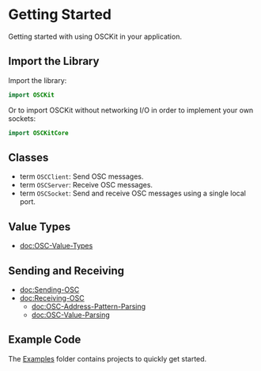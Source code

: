 # Getting Started

Getting started with using OSCKit in your application.

## Import the Library

Import the library:

```swift
import OSCKit
```

Or to import OSCKit without networking I/O in order to implement your own sockets:

```swift
import OSCKitCore
```

## Classes

- term ``OSCClient``: Send OSC messages.
- term ``OSCServer``: Receive OSC messages.
- term ``OSCSocket``: Send and receive OSC messages using a single local port.

## Value Types

- <doc:OSC-Value-Types>

## Sending and Receiving

- <doc:Sending-OSC>
- <doc:Receiving-OSC>
  - <doc:OSC-Address-Pattern-Parsing>
  - <doc:OSC-Value-Parsing>

## Example Code

The [Examples](https://github.com/orchetect/OSCKit/tree/main/Examples) folder contains projects to quickly get started.
